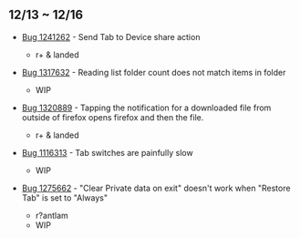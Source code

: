 ## 12/13 ~ 12/16
    

- [Bug 1241262](https://bugzilla.mozilla.org/show_bug.cgi?id=1241262) - Send Tab to Device share action
    - r+ & landed
    
- [Bug 1317632](https://bugzilla.mozilla.org/show_bug.cgi?id=1317632) - Reading list folder count does not match items in folder
    - WIP

- [Bug 1320889](https://bugzilla.mozilla.org/show_bug.cgi?id=1320889) - Tapping the notification for a downloaded file from outside of firefox opens firefox and then the file.
    - r+ & landed

- [Bug 1116313](https://bugzilla.mozilla.org/show_bug.cgi?id=1116313) -  Tab switches are painfully slow
    - WIP
    
- [Bug 1275662](https://bugzilla.mozilla.org/show_bug.cgi?id=1275662) - "Clear Private data on exit" doesn't work when "Restore Tab" is set to "Always"
    - r?antlam
    - WIP
